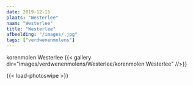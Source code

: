 ```yaml
---
date: 2019-12-15
plaats: "Westerlee"
naam: "Westerlee"
title: "Westerlee"
afbeelding: "/images/.jpg"
tags: ["verdwenenmolens"]
---
```


korenmolen Westerlee
{{< gallery dir="images/verdwenenmolens/Westerlee/korenmolen Westerlee" //>}}

{{< load-photoswipe >}}